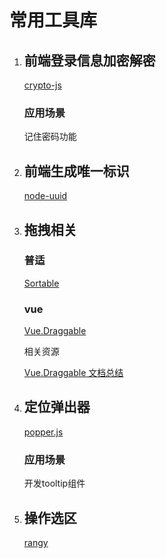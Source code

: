# 常用工具库

1. ## 前端登录信息加密解密

   [crypto-js](https://github.com/brix/crypto-js)

   ### 应用场景

   记住密码功能

2. ## 前端生成唯一标识

   [node-uuid](https://github.com/kelektiv/node-uuid#readme)

3. ## 拖拽相关

   ### 普适

   [Sortable](https://github.com/SortableJS/Sortable)

   ### vue

   [Vue.Draggable](https://github.com/SortableJS/Vue.Draggable)

   相关资源

   [Vue.Draggable 文档总结](https://blog.csdn.net/zjiang1994/article/details/79809687)

4. ## 定位弹出器

   [popper.js](https://github.com/FezVrasta/popper.js)

   ### 应用场景

   开发tooltip组件

5. ## 操作选区

   [rangy](https://github.com/timdown/rangy)



